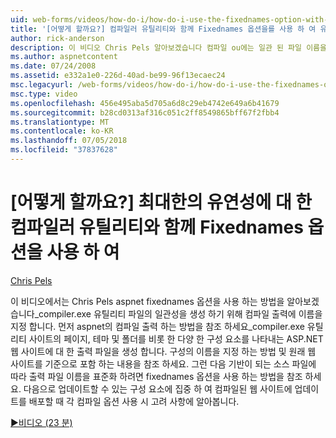```yaml
---
uid: web-forms/videos/how-do-i/how-do-i-use-the-fixednames-option-with-the-compiler-utility-for-maximum-flexibility
title: '[어떻게 할까요?] 컴파일러 유틸리티와 함께 Fixednames 옵션을를 사용 하 여 유연성 극대화 | Microsoft Docs'
author: rick-anderson
description: 이 비디오 Chris Pels 알아보겠습니다 컴파일 ou에는 일관 된 파일 이름을 생성 하려면 aspnet_compiler.exe 유틸리티를 사용 하 여 fixednames 옵션을 사용 하는 방법을 하는 중...
ms.author: aspnetcontent
ms.date: 07/24/2008
ms.assetid: e332a1e0-226d-40ad-be99-96f13ecaec24
msc.legacyurl: /web-forms/videos/how-do-i/how-do-i-use-the-fixednames-option-with-the-compiler-utility-for-maximum-flexibility
msc.type: video
ms.openlocfilehash: 456e495aba5d705a6d8c29eb4742e649a6b41679
ms.sourcegitcommit: b28cd0313af316c051c2ff8549865bff67f2fbb4
ms.translationtype: MT
ms.contentlocale: ko-KR
ms.lasthandoff: 07/05/2018
ms.locfileid: "37837628"
---
```

<a name="how-do-i-use-the-fixednames-option-with-the-compiler-utility-for-maximum-flexibility"></a>[어떻게 할까요?] 최대한의 유연성에 대 한 컴파일러 유틸리티와 함께 Fixednames 옵션을 사용 하 여
====================
[Chris Pels](https://twitter.com/chrispels)

이 비디오에서는 Chris Pels aspnet fixednames 옵션을 사용 하는 방법을 알아보겠습니다\_compiler.exe 유틸리티 파일의 일관성을 생성 하기 위해 컴파일 출력에 이름을 지정 합니다. 먼저 aspnet의 컴파일 출력 하는 방법을 참조 하세요\_compiler.exe 유틸리티 사이트의 페이지, 테마 및 폴더를 비롯 한 다양 한 구성 요소를 나타내는 ASP.NET 웹 사이트에 대 한 출력 파일을 생성 합니다. 구성의 이름을 지정 하는 방법 및 원래 웹 사이트를 기준으로 포함 하는 내용을 참조 하세요. 그런 다음 기반이 되는 소스 파일에 따라 출력 파일 이름을 표준화 하려면 fixednames 옵션을 사용 하는 방법을 참조 하세요. 다음으로 업데이트할 수 있는 구성 요소에 집중 하 여 컴파일된 웹 사이트에 업데이트를 배포할 때 각 컴파일 옵션 사용 시 고려 사항에 알아봅니다.

[&#9654;비디오 (23 분)](https://channel9.msdn.com/Blogs/ASP-NET-Site-Videos/how-do-i-use-the-fixednames-option-with-the-compiler-utility-for-maximum-flexibility)
